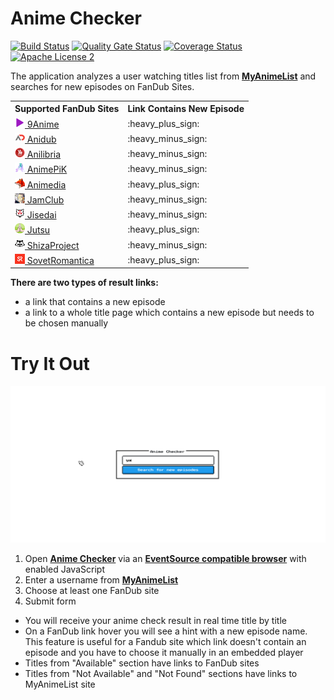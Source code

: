 # Anime Checker

[![Build Status](https://travis-ci.com/nasirov/anime-checker.svg?branch=master)](https://travis-ci.com/nasirov/anime-checker)
[![Quality Gate Status](https://sonarcloud.io/api/project_badges/measure?project=nasirov_anime-checker&metric=alert_status)](https://sonarcloud.io/dashboard?id=nasirov_anime-checker)
[![Coverage Status](https://coveralls.io/repos/github/nasirov/anime-checker/badge.svg?branch=master)](https://coveralls.io/github/nasirov/anime-checker?branch=master)
[![Apache License 2](https://img.shields.io/badge/license-ASF2-blue.svg)](https://www.apache.org/licenses/LICENSE-2.0.txt)

The application analyzes a user watching titles list from **[MyAnimeList](https://myanimelist.net/)** and searches for new episodes on FanDub Sites.

<table>
  <tbody>
  <tr>
    <th>Supported FanDub Sites</th>
    <th>Link Contains New Episode</th>
  </tr>
  <tr>
    <td><a href="https://www13.9anime.to/"><img src="/images/favicons/9anime.png" alt="9anime"> 9Anime</a></td>
    <td>:heavy_plus_sign:</td>
  </tr>
  <tr>
    <td><a href="https://anime.anidub.life/"><img src="/images/favicons/anidub.png" alt="anidub"> Anidub</a></td>
    <td>:heavy_minus_sign:</td>
  </tr>
  <tr>
    <td><a href="https://www.anilibria.tv/"><img src="/images/favicons/anilibria.png" alt="anilibria"> Anilibria</a></td>
    <td>:heavy_minus_sign:</td>
  </tr>
  <tr>
    <td><a href="https://animepik.org/"><img src="/images/favicons/animepik.png" alt="animepik"> AnimePiK</a></td>
    <td>:heavy_minus_sign:</td>
  </tr>
  <tr>
    <td><a href="https://online.animedia.tv"><img src="/images/favicons/animedia.png" alt="animedia"> Animedia</a></td>
    <td>:heavy_plus_sign:</td>
  </tr>
  <tr>
    <td><a href="https://jamclub.cc/"><img src="/images/favicons/jamClub.png" alt="jamClub"> JamClub</a></td>
    <td>:heavy_minus_sign:</td>
  </tr>
  <tr>
    <td><a href="https://jisedai.tv/"><img src="/images/favicons/jisedai.png" alt="jisedai"> Jisedai</a></td>
    <td>:heavy_minus_sign:</td>
  </tr>
  <tr>
    <td><a href="https://jut.su/"><img src="/images/favicons/jutsu.png" alt="jutsu"> Jutsu</a></td>
    <td>:heavy_plus_sign:</td>
  </tr>
  <tr>
    <td><a href="https://shiza-project.com/"><img src="/images/favicons/shizaProject.png" alt="shizaProject"> ShizaProject</a></td>
    <td>:heavy_minus_sign:</td>
  </tr>
  <tr>
    <td><a href="https://sovetromantica.com/"><img src="/images/favicons/sovetRomantica.png" alt="sovetRomantica"> SovetRomantica</a></td>
    <td>:heavy_plus_sign:</td>
  </tr>
  </tbody>
</table>

**There are two types of result links:**

- a link that contains a new episode
- a link to a whole title page which contains a new episode but needs to be chosen manually

# Try It Out

![Flow](/images/flow.gif)

1. Open **[Anime Checker](https://anime-checker.herokuapp.com/)** via an **[EventSource compatible browser](https://developer.mozilla.org/en-US/docs/Web/API/EventSource#Browser_compatibility)**  with enabled JavaScript
2. Enter a username from **[MyAnimeList](https://myanimelist.net/)**
3. Choose at least one FanDub site
4. Submit form

- You will receive your anime check result in real time title by title
- On a FanDub link hover you will see a hint with a new episode name. This feature is useful for a Fandub site which link doesn't contain an episode and you have to choose it manually in an embedded player
- Titles from "Available" section have links to FanDub sites
- Titles from "Not Available" and "Not Found" sections have links to MyAnimeList site